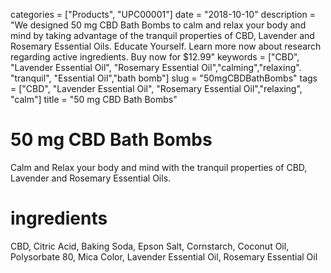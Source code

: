 categories = ["Products", "UPC00001"]
date = "2018-10-10"
description = "We designed 50 mg CBD Bath Bombs to calm and relax your body and mind by taking advantage of the tranquil properties of CBD, Lavender and Rosemary Essential Oils. Educate Yourself. Learn more now about research regarding active ingredients. Buy now for $12.99"
keywords = ["CBD", "Lavender Essential Oil", "Rosemary Essential Oil","calming","relaxing". "tranquil", "Essential Oil","bath bomb"]
slug = "50mgCBDBathBombs"
tags = ["CBD", "Lavender Essential Oil", "Rosemary Essential Oil","relaxing", "calm"]
title = "50 mg CBD Bath Bombs"
# 50 mg CBD Bath Bombs
Calm and Relax your body and mind with the tranquil properties of CBD, Lavender and Rosemary Essential Oils.
# ingredients 
CBD, Citric Acid, Baking Soda, Epson Salt, Cornstarch, Coconut Oil, Polysorbate 80, Mica Color, Lavender Essential Oil, Rosemary Essential Oil
